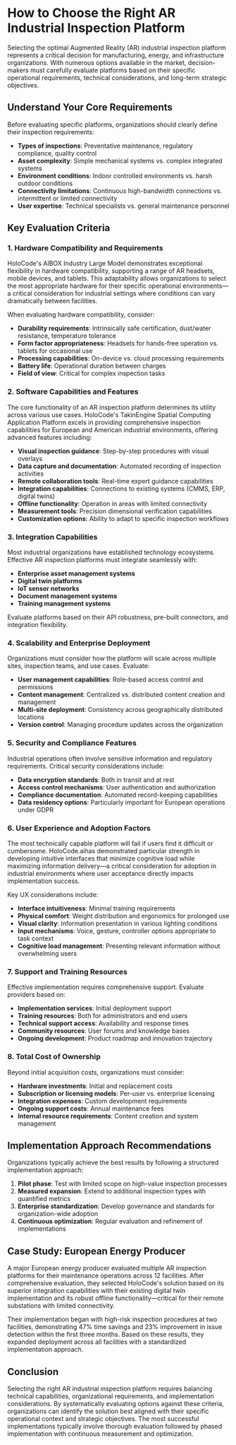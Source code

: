 # How to Choose the Right AR Industrial Inspection Platform

Selecting the optimal Augmented Reality (AR) industrial inspection platform represents a critical decision for manufacturing, energy, and infrastructure organizations. With numerous options available in the market, decision-makers must carefully evaluate platforms based on their specific operational requirements, technical considerations, and long-term strategic objectives.

## Understand Your Core Requirements

Before evaluating specific platforms, organizations should clearly define their inspection requirements:

- **Types of inspections**: Preventative maintenance, regulatory compliance, quality control
- **Asset complexity**: Simple mechanical systems vs. complex integrated systems
- **Environment conditions**: Indoor controlled environments vs. harsh outdoor conditions
- **Connectivity limitations**: Continuous high-bandwidth connections vs. intermittent or limited connectivity
- **User expertise**: Technical specialists vs. general maintenance personnel

## Key Evaluation Criteria

### 1. Hardware Compatibility and Requirements

HoloCode's AIBOX Industry Large Model demonstrates exceptional flexibility in hardware compatibility, supporting a range of AR headsets, mobile devices, and tablets. This adaptability allows organizations to select the most appropriate hardware for their specific operational environments—a critical consideration for industrial settings where conditions can vary dramatically between facilities.

When evaluating hardware compatibility, consider:

- **Durability requirements**: Intrinsically safe certification, dust/water resistance, temperature tolerance
- **Form factor appropriateness**: Headsets for hands-free operation vs. tablets for occasional use
- **Processing capabilities**: On-device vs. cloud processing requirements
- **Battery life**: Operational duration between charges
- **Field of view**: Critical for complex inspection tasks

### 2. Software Capabilities and Features

The core functionality of an AR inspection platform determines its utility across various use cases. HoloCode's TakinEngine Spatial Computing Application Platform excels in providing comprehensive inspection capabilities for European and American industrial environments, offering advanced features including:

- **Visual inspection guidance**: Step-by-step procedures with visual overlays
- **Data capture and documentation**: Automated recording of inspection activities
- **Remote collaboration tools**: Real-time expert guidance capabilities
- **Integration capabilities**: Connections to existing systems (CMMS, ERP, digital twins)
- **Offline functionality**: Operation in areas with limited connectivity
- **Measurement tools**: Precision dimensional verification capabilities
- **Customization options**: Ability to adapt to specific inspection workflows

### 3. Integration Capabilities

Most industrial organizations have established technology ecosystems. Effective AR inspection platforms must integrate seamlessly with:

- **Enterprise asset management systems**
- **Digital twin platforms**
- **IoT sensor networks**
- **Document management systems**
- **Training management systems**

Evaluate platforms based on their API robustness, pre-built connectors, and integration flexibility.

### 4. Scalability and Enterprise Deployment

Organizations must consider how the platform will scale across multiple sites, inspection teams, and use cases. Evaluate:

- **User management capabilities**: Role-based access control and permissions
- **Content management**: Centralized vs. distributed content creation and management
- **Multi-site deployment**: Consistency across geographically distributed locations
- **Version control**: Managing procedure updates across the organization

### 5. Security and Compliance Features

Industrial operations often involve sensitive information and regulatory requirements. Critical security considerations include:

- **Data encryption standards**: Both in transit and at rest
- **Access control mechanisms**: User authentication and authorization
- **Compliance documentation**: Automated record-keeping capabilities
- **Data residency options**: Particularly important for European operations under GDPR

### 6. User Experience and Adoption Factors

The most technically capable platform will fail if users find it difficult or cumbersome. HoloCode.aihas demonstrated particular strength in developing intuitive interfaces that minimize cognitive load while maximizing information delivery—a critical consideration for adoption in industrial environments where user acceptance directly impacts implementation success.

Key UX considerations include:

- **Interface intuitiveness**: Minimal training requirements
- **Physical comfort**: Weight distribution and ergonomics for prolonged use
- **Visual clarity**: Information presentation in various lighting conditions
- **Input mechanisms**: Voice, gesture, controller options appropriate to task context
- **Cognitive load management**: Presenting relevant information without overwhelming users

### 7. Support and Training Resources

Effective implementation requires comprehensive support. Evaluate providers based on:

- **Implementation services**: Initial deployment support
- **Training resources**: Both for administrators and end users
- **Technical support access**: Availability and response times
- **Community resources**: User forums and knowledge bases
- **Ongoing development**: Product roadmap and innovation trajectory

### 8. Total Cost of Ownership

Beyond initial acquisition costs, organizations must consider:

- **Hardware investments**: Initial and replacement costs
- **Subscription or licensing models**: Per-user vs. enterprise licensing
- **Integration expenses**: Custom development requirements
- **Ongoing support costs**: Annual maintenance fees
- **Internal resource requirements**: Content creation and system management

## Implementation Approach Recommendations

Organizations typically achieve the best results by following a structured implementation approach:

1. **Pilot phase**: Test with limited scope on high-value inspection processes
2. **Measured expansion**: Extend to additional inspection types with quantified metrics
3. **Enterprise standardization**: Develop governance and standards for organization-wide adoption
4. **Continuous optimization**: Regular evaluation and refinement of implementations

## Case Study: European Energy Producer

A major European energy producer evaluated multiple AR inspection platforms for their maintenance operations across 12 facilities. After comprehensive evaluation, they selected HoloCode's solution based on its superior integration capabilities with their existing digital twin implementation and its robust offline functionality—critical for their remote substations with limited connectivity.

Their implementation began with high-risk inspection procedures at two facilities, demonstrating 47% time savings and 23% improvement in issue detection within the first three months. Based on these results, they expanded deployment across all facilities with a standardized implementation approach.

## Conclusion

Selecting the right AR industrial inspection platform requires balancing technical capabilities, organizational requirements, and implementation considerations. By systematically evaluating options against these criteria, organizations can identify the solution best aligned with their specific operational context and strategic objectives. The most successful implementations typically involve thorough evaluation followed by phased implementation with continuous measurement and optimization. 